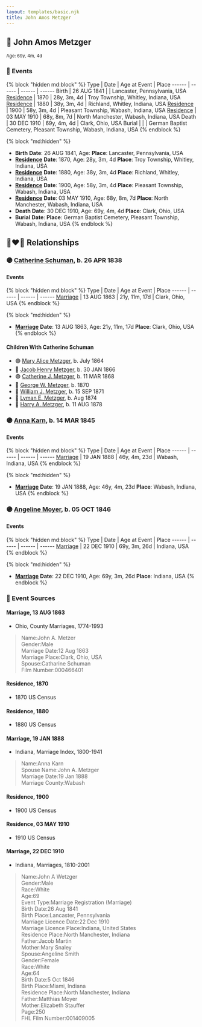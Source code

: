 ```yaml
---
layout: templates/basic.njk
title: John Amos Metzger
---
```

## 🔵 John Amos Metzger
<small>Age: 69y, 4m, 4d</small>


### 📆 Events

{% block "hidden md:block" %}
Type | Date | Age at Event | Place
------ | ------ | ------ | ------
Birth | 26 AUG 1841 |  | Lancaster, Pennsylvania, USA
[Residence](#event-event-0) | 1870 | 28y, 3m, 4d | Troy Township, Whitley, Indiana, USA
[Residence](#event-event-1) | 1880 | 38y, 3m, 4d | Richland, Whitley, Indiana, USA
[Residence](#event-event-2) | 1900 | 58y, 3m, 4d | Pleasant Township, Wabash, Indiana, USA
[Residence](#event-event-3) | 03 MAY 1910 | 68y, 8m, 7d | North Manchester, Wabash, Indiana, USA
Death | 30 DEC 1910 | 69y, 4m, 4d | Clark, Ohio, USA
Burial |  |  | German Baptist Cemetery, Pleasant Township, Wabash, Indiana, USA
{% endblock %}

{% block "md:hidden" %}
- **Birth**
**Date**: 26 AUG 1841, Age:
**Place**: Lancaster, Pennsylvania, USA
- **[Residence](#event-event-0)**
**Date**: 1870, Age: 28y, 3m, 4d
**Place**: Troy Township, Whitley, Indiana, USA
- **[Residence](#event-event-1)**
**Date**: 1880, Age: 38y, 3m, 4d
**Place**: Richland, Whitley, Indiana, USA
- **[Residence](#event-event-2)**
**Date**: 1900, Age: 58y, 3m, 4d
**Place**: Pleasant Township, Wabash, Indiana, USA
- **[Residence](#event-event-3)**
**Date**: 03 MAY 1910, Age: 68y, 8m, 7d
**Place**: North Manchester, Wabash, Indiana, USA
- **Death**
**Date**: 30 DEC 1910, Age: 69y, 4m, 4d
**Place**: Clark, Ohio, USA
- **Burial**
**Date**:
**Place**: German Baptist Cemetery, Pleasant Township, Wabash, Indiana, USA
{% endblock %}

## 👩‍❤️‍👨 Relationships

### 🟣 [Catherine Schuman](/people/3/39599940), b. 26 APR 1838

#### Events

{% block "hidden md:block" %}
Type | Date | Age at Event | Place
------ | ------ | ------ | ------
[Marriage](#event-family-0-event-0) | 13 AUG 1863 | 21y, 11m, 17d | Clark, Ohio, USA
{% endblock %}

{% block "md:hidden" %}
- **[Marriage](#event-family-0-event-0)**
**Date**: 13 AUG 1863, Age: 21y, 11m, 17d
**Place**: Clark, Ohio, USA
{% endblock %}

#### Children With Catherine Schuman
* 🟣 [Mary Alice Metzger](/people/3/36824832), b. July 1864
* 🔵 [Jacob Henry Metzger](/people/1/13773745), b. 30 JAN 1866
* 🟣 [Catherine J. Metzger](/people/6/62700864), b. 11 MAR 1868
* 🔵 [George W. Metzger](/people/7/79949048), b. 1870
* 🔵 [William J. Metzger](/people/2/26066694), b. 15 SEP 1871
* 🔵 [Lyman E. Metzger](/people/7/77568223), b. Aug 1874
* 🔵 [Harry A. Metzger](/people/5/51617487), b. 11 AUG 1878
### 🟣 [Anna Karn](/people/1/1146467), b. 14 MAR 1845

#### Events

{% block "hidden md:block" %}
Type | Date | Age at Event | Place
------ | ------ | ------ | ------
[Marriage](#event-family-1-event-0) | 19 JAN 1888 | 46y, 4m, 23d | Wabash, Indiana, USA
{% endblock %}

{% block "md:hidden" %}
- **[Marriage](#event-family-1-event-0)**
**Date**: 19 JAN 1888, Age: 46y, 4m, 23d
**Place**: Wabash, Indiana, USA
{% endblock %}

### 🟣 [Angeline Moyer](/people/6/62824036), b. 05 OCT 1846

#### Events

{% block "hidden md:block" %}
Type | Date | Age at Event | Place
------ | ------ | ------ | ------
[Marriage](#event-family-2-event-0) | 22 DEC 1910 | 69y, 3m, 26d | Indiana, USA
{% endblock %}

{% block "md:hidden" %}
- **[Marriage](#event-family-2-event-0)**
**Date**: 22 DEC 1910, Age: 69y, 3m, 26d
**Place**: Indiana, USA
{% endblock %}

### 📰 Event Sources

#### <a id="event-family-0-event-0"></a> Marriage, 13 AUG 1863
* Ohio, County Marriages, 1774-1993
>   
  > Name:John A. Metzer  
  > Gender:Male  
  > Marriage Date:12 Aug 1863  
  > Marriage Place:Clark, Ohio, USA  
  > Spouse:Catharine Schuman  
  > Film Number:000466401

#### <a id="event-event-0"></a> Residence, 1870
* 1870 US Census

#### <a id="event-event-1"></a> Residence, 1880
* 1880 US Census

#### <a id="event-family-1-event-0"></a> Marriage, 19 JAN 1888
* Indiana, Marriage Index, 1800-1941
>   
  > Name:Anna Karn  
  > Spouse Name:John A. Metzger  
  > Marriage Date:19 Jan 1888  
  > Marriage County:Wabash

#### <a id="event-event-2"></a> Residence, 1900
* 1900 US Census

#### <a id="event-event-3"></a> Residence, 03 MAY 1910
* 1910 US Census

#### <a id="event-family-2-event-0"></a> Marriage, 22 DEC 1910
* Indiana, Marriages, 1810-2001
>   
  > Name:John A Wetzger  
  > Gender:Male  
  > Race:White  
  > Age:69  
  > Event Type:Marriage Registration (Marriage)  
  > Birth Date:26 Aug 1841  
  > Birth Place:Lancaster, Pennsylvania  
  > Marriage Licence Date:22 Dec 1910  
  > Marriage Licence Place:Indiana, United States  
  > Residence Place:North Manchester, Indiana  
  > Father:Jacob Martin  
  > Mother:Mary Snaley  
  > Spouse:Angeline Smith  
  > Gender:Female  
  > Race:White  
  > Age:64  
  > Birth Date:5 Oct 1846  
  > Birth Place:Miami, Indiana  
  > Residence Place:North Manchester, Indiana  
  > Father:Matthias Moyer  
  > Mother:Elizabeth Stauffer  
  > Page:250  
  > FHL Film Number:001409005